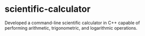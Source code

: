 # scientific-calculator
Developed a command-line scientific calculator in C++ capable of performing arithmetic, trigonometric, and logarithmic operations.
